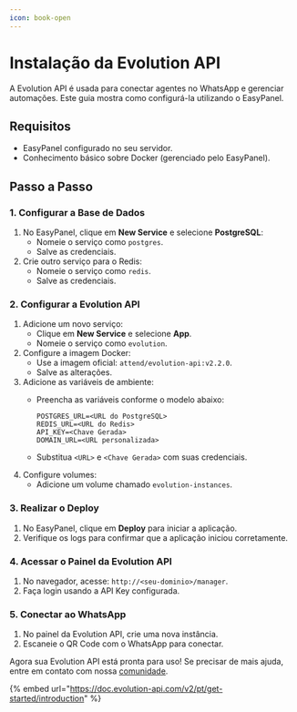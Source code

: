 ```yaml
---
icon: book-open
---
```


# Instalação da Evolution API

A Evolution API é usada para conectar agentes no WhatsApp e gerenciar automações. Este guia mostra como configurá-la utilizando o EasyPanel.

## Requisitos

* EasyPanel configurado no seu servidor.
* Conhecimento básico sobre Docker (gerenciado pelo EasyPanel).

## Passo a Passo

### 1. Configurar a Base de Dados

1. No EasyPanel, clique em **New Service** e selecione **PostgreSQL**:
   * Nomeie o serviço como `postgres`.
   * Salve as credenciais.
2. Crie outro serviço para o Redis:
   * Nomeie o serviço como `redis`.
   * Salve as credenciais.

### 2. Configurar a Evolution API

1. Adicione um novo serviço:
   * Clique em **New Service** e selecione **App**.
   * Nomeie o serviço como `evolution`.
2. Configure a imagem Docker:
   * Use a imagem oficial: `attend/evolution-api:v2.2.0`.
   * Salve as alterações.
3. Adicione as variáveis de ambiente:
   *   Preencha as variáveis conforme o modelo abaixo:

       ```env
       POSTGRES_URL=<URL do PostgreSQL>
       REDIS_URL=<URL do Redis>
       API_KEY=<Chave Gerada>
       DOMAIN_URL=<URL personalizada>
       ```
   * Substitua `<URL>` e `<Chave Gerada>` com suas credenciais.
4. Configure volumes:
   * Adicione um volume chamado `evolution-instances`.

### 3. Realizar o Deploy

1. No EasyPanel, clique em **Deploy** para iniciar a aplicação.
2. Verifique os logs para confirmar que a aplicação iniciou corretamente.

### 4. Acessar o Painel da Evolution API

1. No navegador, acesse: `http://<seu-dominio>/manager`.
2. Faça login usando a API Key configurada.

### 5. Conectar ao WhatsApp

1. No painel da Evolution API, crie uma nova instância.
2. Escaneie o QR Code com o WhatsApp para conectar.

Agora sua Evolution API está pronta para uso! Se precisar de mais ajuda, entre em contato com nossa [comunidade](tutorial-evolution-api.md).

{% embed url="https://doc.evolution-api.com/v2/pt/get-started/introduction" %}
